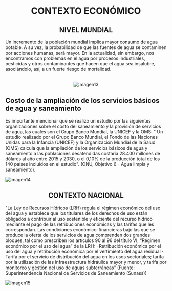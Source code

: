 <h1 align="center">CONTEXTO ECONÓMICO</h1>
<h2 align="center">NIVEL MUNDIAL</h2>
Un incremento de la población mundial implica mayor consumo de agua potable. A su vez, la probabilidad de que las fuentes de agua se contaminen por acciones humanas, será mayor.
En la actualidad, sin embargo, nos encontramos con problemas en el agua por procesos industriales, pesticidas y otros contaminantes que hacen que el agua sea insalubre, asociándolo, así, a un fuerte riesgo de mortalidad.

<p align="center">
  <br>
  <img src="https://user-images.githubusercontent.com/118635410/248703655-940f6772-be2f-46f0-b9cf-1ce05fc42e8c.png" alt="imagen13">
</p>

## Costo de la ampliación de los servicios básicos de agua y saneamiento
Es importante mencionar que se realizó un estudio por las siguientes organizaciones sobre el costo del saneamiento y la provisión de servicios de agua, las cuales son el Grupo Banco Mundial, la UNICEF y la OMS: " Un estudio realizado por el Grupo Banco Mundial, el Fondo de las Naciones Unidas para la Infancia (UNICEF) y la Organización Mundial de la Salud (OMS) calcula que la ampliación de los servicios básicos de agua y saneamiento a las poblaciones desatendidas costaría 28.400 millones de dólares al año entre 2015 y 2030, o el 0,10% de la producción total de los 140 países incluidos en el estudio". (ONU, Objetivo 6 - Agua limpia y saneamiento).

![imagen14](https://user-images.githubusercontent.com/118635410/248704266-1a8c3560-dad4-4183-ab63-d9e6a6169cf0.png)

<h2 align="center">CONTEXTO NACIONAL</h2>

"La Ley de Recursos Hídricos (LRH) regula el régimen económico del uso del agua y establece que los titulares de los derechos de uso están obligados a contribuir al uso sostenible y eficiente del recurso hídrico mediante el pago de las retribuciones económicas y las tarifas que les correspondan. Las condiciones económico-financieras bajo las que se produce la oferta de los servicios de agua comprenden dos grandes bloques, tal como prescriben los artículos 90 al 96 del título VI, “Régimen económico por el uso del agua” de la LRH:
· Retribución económica por el uso del agua y retribución económica por el vertimiento del agua residual
· Tarifa por el servicio de distribución del agua en los usos sectoriales; tarifa por la utilización de las infraestructura hidráulica mayor y menor, y tarifa por monitoreo y gestión del uso de aguas subterráneas" (Fuente: Superintendencia Nacional de Servicios de Saneamiento (Sunass))

![imagen15](https://user-images.githubusercontent.com/118635410/248704406-3f255c6a-1caf-42e6-b6bc-7b26a9d5425c.png)
